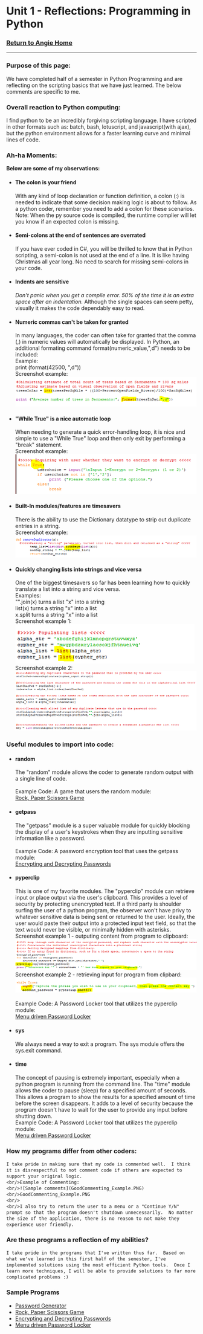 # Unit 1 - Reflections: Programming in Python
### [Return to Angie Home](https://angie-gh.github.io/adix.github.io/)


*********************************************************************************** 


### Purpose of this page:
We have completed half of a semester in Python Programming and are reflecting on the scripting basics that we have just learned.  The below comments are specific to me.

### Overall reaction to Python computing:
I find python to be an incredibly forgiving scripting language. I have scripted in other formats such as: batch, bash, lotuscript, and javascript(with ajax), but the python environment allows for a faster learning curve and minimal lines of code.    

### Ah-ha Moments:
**Below are some of my observations:**
- #### The colon is your friend
	With any kind of loop declaration or function definition, a colon (:) is needed to indicate that some decision making logic is about to follow.  As a python coder, remember you need to add a colon for these scenarios.  Note:  When the py source code is compiled, the runtime complier will let you know if an expected colon is missing.
- #### Semi-colons at the end of sentences are overrated
	If you have ever coded in C#, you will be thrilled to know that in Python scripting, a semi-colon is not used at the end of a line.  It is like having Christmas all year long.  No need to search for missing semi-colons in your code.
- #### Indents are sensitive
	*Don't panic when you get a compile error.  50% of the time it is an extra space after an indentation.*
	Although the single spaces can seem petty, visually it makes the code dependably easy to read.
- #### Numeric commas can't be taken for granted
	In many languages, the coder can often take for granted that the comma (,) in numeric values will automatically be displayed.  In Python, an additional formating command format(numeric_value,",d") needs to be included:
	<br/>Example:
	<br/>print (format(42500, ",d"))
	<br/> Screenshot example:
	<br/>![Formatting a numeric value](FormatNumericWithCommas.PNG)
- #### "While True" is a nice automatic loop
	When needing to generate a quick error-handling loop, it is nice and simple to use a "While True" loop and then only exit by performing a "break" statement. 
	<br/>Screenshot example:
	<br/>![While Loop](While_True_simpleloop.PNG)
- #### Built-In modules/features are timesavers
	There is the ability to use the Dictionary datatype to strip out duplicate entries in a string.
	<br/>Screenshot example:
	<br/>![Dictionary remove duplicates](Dictionary_abilityTostripDuplicates.PNG)
- #### Quickly changing lists into strings and vice versa
	One of the biggest timesavers so far has been learning how to quickly translate a list into a string and vice versa.
	<br/>Examples:
	<br/>"".join(x)   turns a list "x" into a string
	<br/>list(x)      turns a string "x" into a list
	<br/>x.split      turns a string "x" into a list
	<br/>Screenshot example 1:
	<br/>![lists to strings](quick_listsFromStrings.PNG)
	<br/>Screenshot example 2:
	<br/>![lists to strings](SimpleClearLogic_CreatingEncryptionKey.PNG)
### Useful modules to import into code:
- #### random
	The "random" module allows the coder to generate random output with a single line of code.  
	<br/>Example Code: A game that users the random module:
	<br/>[Rock, Paper Scissors Game](https://github.com/Angie-gh/unit1/blob/master/week03_RockPaperScissors_Angie.py)
- #### getpass
	The "getpass" module is a super valuable module for quickly blocking the display of a user's keystrokes when they are inputting sensitive information like a password.  
	<br/>Example Code: A password encryption tool that uses the getpass module:
	<br/>[Encrypting and Decrypting Passwords](https://github.com/Angie-gh/unit1/blob/master/week05_EncryptionProject_Angie_ExtraCredit_Part7_Part8_b.py)
- #### pyperclip
	This is one of my favorite modules.  The "pyperclip" module can retrieve input or place output via the user's clipboard.  This provides a level of security by protecting unencrypted text. If a third party is shoulder surfing the user of a python program, the observer won't have privy to whatever sensitive data is being sent or returned to the user.  Ideally, the user would paste their output
into a protected input text field, so that the text would never be visible, or minimally hidden with asterisks.
	<br/>Screenshot example 1 - outputing content from program to clipboard:
	<br/>![PyperclipCopy](PyperclipCopyExample.PNG)
	<br/>Screenshot example 2 - retrieving input for program from clipbard:
	<br/>![PyperclipPaste](PyperclipPasteExample_viaUserInput.PNG)	
	<br/>Example Code: A Password Locker tool that utilizes the pyperclip module:
	<br/>[Menu driven Password Locker](https://github.com/Angie-gh/unit1/blob/master/week06_pw_Angie.py)
- #### sys
	We always need a way to exit a program.  The sys module offers the sys.exit command.
- #### time
	The concept of pausing is extremely important, especially when a python program is running from the command line.  The "time" module allows the coder to pause (sleep) for a specified amount of seconds. This allows a program to show the results for a specified amount of time before the screen disappears.  It adds to a level of security because the program doesn't have to wait for the user to provide any input before shutting down.
	<br/>Example Code: A Password Locker tool that utilizes the pyperclip module:
	<br/>[Menu driven Password Locker](https://github.com/Angie-gh/unit1/blob/master/week06_pw_Angie.py)
### How my programs differ from other coders:
	I take pride in making sure that my code is commented well.  I think it is disrespectful to not comment code if others are expected to support your original logic. 
	<br/>Example of Commenting:
	<br/>![Sample comments](GoodCommenting_Example.PNG)
	<br/>GoodCommenting_Example.PNG
	<br/>
	<br/>I also try to return the user to a menu or a "Continue Y/N" prompt so that the program doesn't shutdown unnecessarily.  No matter the size of the application, there is no reason to not make they experience user friendly. 
### Are these programs a reflection of my abilities?
	I take pride in the programs that I've written thus far.  Based on what we've learned in this first half of the semester, I've implemented solutions using the most efficient Python tools.  Once I learn more techniques, I will be able to provide solutions to far more complicated problems :)
### Sample Programs
- [Password Generator](https://github.com/Angie-gh/unit1/blob/master/week03_password_generatorAngie.py)
- [Rock, Paper Scissors Game](https://github.com/Angie-gh/unit1/blob/master/week03_RockPaperScissors_Angie.py)
- [Encrypting and Decrypting Passwords](https://github.com/Angie-gh/unit1/blob/master/week05_EncryptionProject_Angie_ExtraCredit_Part7_Part8_b.py)
- [Menu driven Password Locker](https://github.com/Angie-gh/unit1/blob/master/week06_pw_Angie.py)


